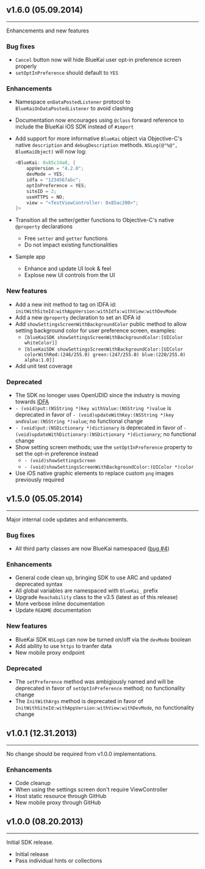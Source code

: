 ## v1.6.0 (05.09.2014)
-----
Enhancements and new features

### Bug fixes
- `Cancel` button now will hide BlueKai user opt-in preference screen properly
- `setOptInPreference` should default to `YES`

### Enhancements
- Namespace `onDataPostedListener` protocol to `BlueKaiOnDataPostedListener` to avoid clashing
- Documentation now encourages using `@class` forward reference to include the BlueKai iOS SDK instead of `#import`
- Add support for more informative `BlueKai` object via Objective-C's native `description` and `debugDescription` methods. `NSLog(@"%@", BlueKaiObject)` will now log:
        
    ```objectivec
    <BlueKai: 0x85c14a0, {
        appVersion = "4.2.0";
        devMode = YES;
        idfa = "1234567abc";
        optInPreference = YES;
        siteID = 2;
        useHTTPS = NO;
        view = "<TestViewController: 0x85ac200>";
    }>
    ```
- Transition all the setter/getter functions to Objective-C's native `@property` declarations
    - Free `setter` and `getter` functions
    - Do not impact existing functionalities
- Sample app
    - Enhance and update UI look & feel
    - Explose new UI controls from the UI

### New features
- Add a new init method to tag on IDFA id: `initWithSiteId:withAppVersion:withIdfa:withView:withDevMode`
- Add a new `@property` declaration to set an IDFA id
- Add `showSettingsScreenWithBackgroundColor` public method to allow setting background color for user preference screen, examples:
    - `[blueKaiSDK showSettingsScreenWithBackgroundColor:[UIColor whiteColor]]`
    - `[blueKaiSDK showSettingsScreenWithBackgroundColor:[UIColor colorWithRed:(246/255.0) green:(247/255.0) blue:(220/255.0) alpha:1.0]]`
- Add unit test coverage

### Deprecated
- The SDK no lonoger uses OpenUDID since the industry is moving towards [IDFA](http://blog.appsfire.com/udid-is-dead-openudid-is-deprecated-long-live-advertisingidentifier/)
- `- (void)put:(NSString *)key withValue:(NSString *)value` is deprecated in favor of `- (void)updateWithKey:(NSString *)key andValue:(NSString *)value`; no functional change
- `- (void)put:(NSDictionary *)dictionary` is deprecated in favor of `- (void)updateWithDictionary:(NSDictionary *)dictionary`; no functional change
- Show setting screen methods; use the `setOptInPreference` property to set the opt-in preference instead
    - `- (void)showSettingsScreen`
    - `- (void)showSettingsScreenWithBackgroundColor:(UIColor *)color`
- Use iOS native graphic elements to replace custom `png` images previously required
    

## v1.5.0 (05.05.2014)
-----
Major internal code updates and enhancements.

### Bug fixes
- All third party classes are now BlueKai namespaced ([bug #4](https://github.com/BlueKai/bluekai-ios-sdk/issues/4))

### Enhancements
- General code clean up, bringing SDK to use ARC and updated deprecated syntax
- All global variables are namespaced with `BlueKai_` prefix
- Upgrade `Reachability` class to the v3.5 (latest as of this release)
- More verbose inline documentation
- Update `README` documentation

### New features
- BlueKai SDK `NSLog`s can now be turned on/off via the `devMode` boolean
- Add ability to use `https` to tranfer data
- New mobile proxy endpoint

### Deprecated
- The `setPreference` method was ambigiously named and will be deprecated in favor of `setOptInPreference` method; no functionality change
- The `InitWithArgs` method is deprecated in favor of `InitWithSiteId:withAppVersion:withView:withDevMode`, no functionality change


## v1.0.1 (12.31.2013)
-----
No change should be required from v1.0.0 implementations.

### Enhancements
- Code cleanup
- When using the settings screen don't require ViewController
- Host static resource through GitHub
- New mobile proxy through GitHub


## v1.0.0 (08.20.2013)
-----
Initial SDK release.

- Initial release
- Pass individual hints or collections
